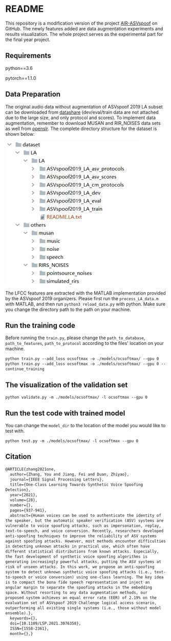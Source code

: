 # README

This repository is a modification version of the project [AIR-ASVspoof](https://github.com/yzyouzhang/AIR-ASVspoof) on GitHub. The newly features added are data augmentation experiments and results visualization. The whole project serves as the experimental part for the final year project.

## Requirements

python==3.6

pytorch==1.1.0

## Data Preparation

The original audio data without augmentation of ASVspoof 2019 LA subset can be downloaded from [datashare](https://datashare.ed.ac.uk/handle/10283/3336) (dev/eval/train data are not attached due to the large size, and only protocol and scores). To implement data augmentation, remember to download MUSAN and RIR_NOISES data sets as well from [openslr](http://www.openslr.org/resources.php). The complete directory structure for the dataset is shown below:

![image-20230414152638417](./dataset/dataset_structure.png)

The LFCC features are extracted with the MATLAB implementation provided by the ASVspoof 2019 organizers. Please first run the `process_LA_data.m` with MATLAB, and then run `python3 reload_data.py` with python.
Make sure you change the directory path to the path on your machine.

## Run the training code

Before running the `train.py`, please change the `path_to_database`, `path_to_features`, `path_to_protocol` according to the files' location on your machine.

```
python train.py --add_loss ocsoftmax -o ./models/ocsoftmax/ --gpu 0
python train.py --add_loss ocsoftmax -o ./models/ocsoftmax/ --gpu 0 --continue_training
```

## The visualization of the validation set

```
python validate.py -m ./models/ocsoftmax/ -l ocsoftmax --gpu 0
```

## Run the test code with trained model

You can change the `model_dir` to the location of the model you would like to test with.

```
python test.py -m ./models/ocsoftmax/ -l ocsoftmax --gpu 0
```

## Citation

```
@ARTICLE{zhang2021one,
  author={Zhang, You and Jiang, Fei and Duan, Zhiyao},
  journal={IEEE Signal Processing Letters}, 
  title={One-Class Learning Towards Synthetic Voice Spoofing Detection}, 
  year={2021},
  volume={28},
  number={},
  pages={937-941},
  abstract={Human voices can be used to authenticate the identity of the speaker, but the automatic speaker verification (ASV) systems are vulnerable to voice spoofing attacks, such as impersonation, replay, text-to-speech, and voice conversion. Recently, researchers developed anti-spoofing techniques to improve the reliability of ASV systems against spoofing attacks. However, most methods encounter difficulties in detecting unknown attacks in practical use, which often have different statistical distributions from known attacks. Especially, the fast development of synthetic voice spoofing algorithms is generating increasingly powerful attacks, putting the ASV systems at risk of unseen attacks. In this work, we propose an anti-spoofing system to detect unknown synthetic voice spoofing attacks (i.e., text-to-speech or voice conversion) using one-class learning. The key idea is to compact the bona fide speech representation and inject an angular margin to separate the spoofing attacks in the embedding space. Without resorting to any data augmentation methods, our proposed system achieves an equal error rate (EER) of 2.19% on the evaluation set of ASVspoof 2019 Challenge logical access scenario, outperforming all existing single systems (i.e., those without model ensemble).},
  keywords={},
  doi={10.1109/LSP.2021.3076358},
  ISSN={1558-2361},
  month={},}
```